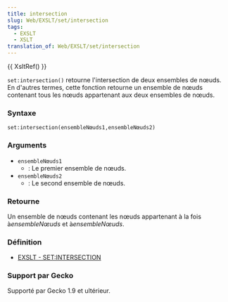 ```yaml
---
title: intersection
slug: Web/EXSLT/set/intersection
tags:
  - EXSLT
  - XSLT
translation_of: Web/EXSLT/set/intersection
---
```

{{ XsltRef() }}

`set:intersection()` retourne l'intersection de deux ensembles de nœuds. En d'autres termes, cette fonction retourne un ensemble de nœuds contenant tous les nœuds appartenant aux deux ensembles de nœuds.

### Syntaxe

    set:intersection(ensembleNœuds1,ensembleNœuds2)

### Arguments

- `ensembleNœuds1`
  - : Le premier ensemble de nœuds.
- `ensembleNœuds2`
  - : Le second ensemble de nœuds.

### Retourne

Un ensemble de nœuds contenant les nœuds appartenant à la fois à*ensembleNœuds* et à*ensembleNœuds*.

### Définition

- [EXSLT - SET:INTERSECTION](http://www.exslt.org/set/functions/intersection/)

### Support par Gecko

Supporté par Gecko 1.9 et ultérieur.
